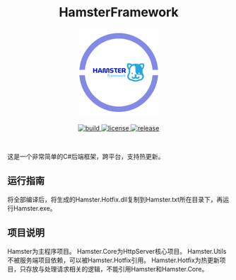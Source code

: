 <div align="center">
  
  # HamsterFramework
  
</div>

<p align="center">
  <img src="https://github.com/lipeilin2006/HamsterFramework/blob/main/Hamster.png" style="height:200px;width:auto;" alt="icon"/>
</p>

<p align="center">
  <a href="https://github.com/lipeilin2006/HamsterFramework/actions/workflows/Build.yml">
    <img src="https://github.com/lipeilin2006/HamsterFramework/actions/workflows/Build.yml/badge.svg" alt="build">
  </a>
  <a href="https://raw.githubusercontent.com/lipeilin2006/HamsterFramework/main/LICENSE">
    <img src="https://img.shields.io/github/license/lipeilin2006/HamsterFramework" alt="license">
  </a>
  <a href="https://github.com/lipeilin2006/HamsterFramework/releases">
    <img src="https://img.shields.io/github/v/release/lipeilin2006/HamsterFramework?color=blueviolet&include_prereleases" alt="release">
  </a>
</p>

<br />

这是一个非常简单的C#后端框架，跨平台，支持热更新。

## 运行指南
将全部编译后，将生成的Hamster.Hotfix.dll复制到Hamster.txt所在目录下，再运行Hamster.exe。

## 项目说明
Hamster为主程序项目。
Hamster.Core为HttpServer核心项目。
Hamster.Utils不被服务端项目依赖，可以被Hamster.Hotfix引用。
Hamster.Hotfix为热更新项目，只存放与处理请求相关的逻辑，不能引用Hamster和Hamster.Core。